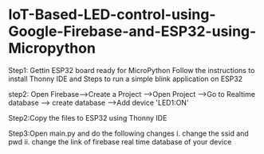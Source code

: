 # IoT-Based-LED-control-using-Google-Firebase-and-ESP32-using-Micropython


Step1: Gettin ESP32 board ready for MicroPython
Follow the instructions to install Thonny IDE and Steps to run a simple blink application on ESP32

step2: Open Firebase-->Create a Project -->Open Project -->Go to Realtime database --> create database -->Add device 'LED1:ON'

Step2:Copy the files to ESP32 using Thonny IDE

Step3:Open main.py and do the following changes
      i. change the ssid and pwd
      ii. change the link of firebase real time database of your device
           

